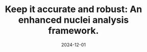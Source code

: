 ---
title: "Keep it accurate and robust: An enhanced nuclei analysis framework."
collection: publications
category: Journal
permalink: /publication/2024-12-01-CSBJ
excerpt: 'This paper is about an enhanced nuclei segmentation, classification and quantification framework.'
date: 2024-12-01
venue: 'Computational and Structural Biotechnology Journal'
codeurl: 'https://github.com/WinnieLaugh/CONIC_Pathology_AI.git'
paperurl: 'http://academicpages.github.io/files/paper1.pdf'
authors: '**Wenhua Zhang**, Sen Yang, Meiwei Luo, Chuan He, Yuchen Li, Jun Zhang, Xiyue Wang, and Fang Wang.'
---
